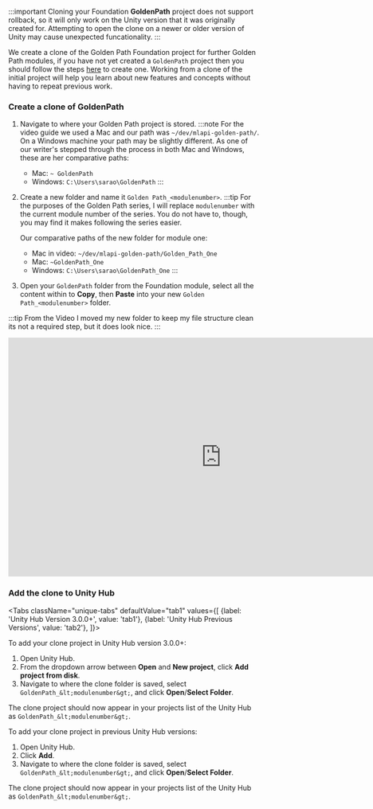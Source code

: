 
:::important
Cloning your Foundation **GoldenPath** project does not support rollback, so it will only work on the Unity version that it was originally created for. Attempting to open the clone on a newer or older version of Unity may cause unexpected funcationality.
:::

We create a clone of the Golden Path Foundation project for further Golden Path modules, if you have not yet created a `GoldenPath` project then you should follow the steps [here](goldenpath_foundation_module) to create one. Working from a clone of the initial project will help you learn about new features and concepts without having to repeat  previous work.
 
### Create a clone of GoldenPath

1. Navigate to where your Golden Path project is stored.
  :::note
  For the video guide we used a Mac and our path was `~/dev/mlapi-golden-path/`. On a Windows machine your path may be slightly different.
  As one of our writer's stepped through the process in both Mac and Windows, these are her comparative paths:
   * Mac: `~ GoldenPath`
   * Windows: `C:\Users\sarao\GoldenPath`
   :::
2. Create a new folder and name it `Golden Path_<modulenumber>`. 
   :::tip
   For the purposes of the Golden Path series, I will replace `modulenumber`  with the current module number of the series. You do not have to, though, you may find it makes following the series easier.

   Our comparative paths of the new folder for module one:
   * Mac in video: `~/dev/mlapi-golden-path/Golden_Path_One`
   * Mac: `~GoldenPath_One`
   * Windows: `C:\Users\sarao\GoldenPath_One`
   ::: 
3. Open your `GoldenPath` folder from the Foundation module, select all the content within to **Copy**, then **Paste** into your new `Golden Path_<modulenumber>` folder.

:::tip From the Video
I moved my new folder to keep my file structure clean its not a required step, but it does look nice.
:::

<iframe src="https://www.youtube.com/embed/xbJiYNx1uNg?playlist=xbJiYNx1uNg&loop=1&&autoplay=0&controls=1&showinfo=0&mute=1"   width="854px"
        height="480px" className="video-container" frameborder="0" position="relative" allow="accelerometer; autoplay; loop; playlist; clipboard-write; encrypted-media; gyroscope; picture-in-picture"  allowfullscreen=""></iframe>

### Add the clone to Unity Hub

<Tabs
  className="unique-tabs"
  defaultValue="tab1"
  values={[
    {label: 'Unity Hub Version 3.0.0+', value: 'tab1'},
    {label: 'Unity Hub Previous Versions', value: 'tab2'},
  ]}>
 
<TabItem value="tab1">
 
To add your clone project in Unity Hub version 3.0.0+:
 
1. Open Unity Hub.
1. From the dropdown arrow between **Open** and **New project**, click **Add project from disk**.
1. Navigate to where the clone folder is saved, select `GoldenPath_&lt;modulenumber&gt;`, and click **Open**/**Select Folder**.

The clone project should now appear in your projects list of the Unity Hub as `GoldenPath_&lt;modulenumber&gt;`.
  
</TabItem>

<TabItem value="tab2">
 
To add your clone project in previous Unity Hub versions:
 
1. Open Unity Hub.
2. Click **Add**.
3. Navigate to where the clone folder is saved, select `GoldenPath_&lt;modulenumber&gt;`, and click **Open**/**Select Folder**.

The clone project should now appear in your projects list of the Unity Hub as `GoldenPath_&lt;modulenumber&gt;`.
</TabItem>
</Tabs>